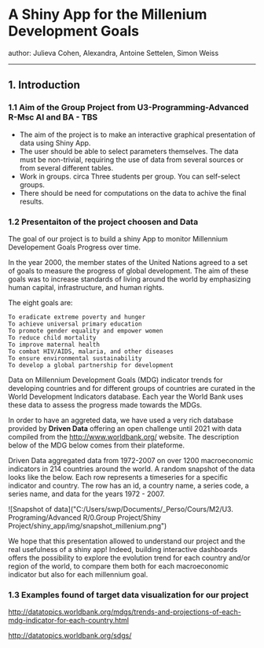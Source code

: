# A Shiny App for the Millenium Development Goals
author: Julieva Cohen, Alexandra, Antoine Settelen, Simon Weiss

---

## 1. Introduction

### 1.1 Aim of the Group Project from U3-Programming-Advanced R-Msc AI and BA - TBS
- The aim of the project is to make an interactive graphical presentation of data using Shiny App.
- The user should be able to select parameters themselves. The data must be non-trivial, requiring the use of data from several sources or from several different tables.
- Work in groups. circa Three students per group. You can self-select groups.
- There should be need for computations on the data to achive the final results.


### 1.2 Presentaiton of the project choosen and Data
The goal of our project is to build a shiny App to monitor Millennium Developement Goals Progress over time. 

In the year 2000, the member states of the United Nations agreed to a set of goals to measure the progress of global development. The aim of these goals was to increase standards of living around the world by emphasizing human capital, infrastructure, and human rights.     

The eight goals are:

    To eradicate extreme poverty and hunger
    To achieve universal primary education
    To promote gender equality and empower women
    To reduce child mortality
    To improve maternal health
    To combat HIV/AIDS, malaria, and other diseases
    To ensure environmental sustainability
    To develop a global partnership for development


Data on Millennium Development Goals (MDG) indicator trends for developing countries and for different groups of countries are curated in the World Development Indicators database. Each year the World Bank uses these data to assess the progress made towards the MDGs.    

In order to have an aggreted data, we have used a very rich database provided by **Driven Data** offering an open challenge until 2021 with data compiled from the http://www.worldbank.org/ website. The description below of the MDG below comes from their plateforme. 

Driven Data aggregated  data from 1972-2007 on over 1200 macroeconomic indicators in 214 countries around the world. A random snapshot of the data looks like the below. Each row represents a timeseries for a specific indicator and country. The row has an id, a country name, a series code, a series name, and data for the years 1972 - 2007.

![Snapshot of data]("C:/Users/swp/Documents/_Perso/Cours/M2/U3. Programing/Advanced R/0.Group Project/Shiny Project/shiny_app/img/snapshot_millenium.png")


We hope that this presentation allowed to understand our project and the real usefulness of a shiny app! 
Indeed, building interactive dashboards offers the possibility to explore the evolution trend for each country and/or region of the world, to compare them both for each macroeconomic indicator but also for each millennium goal.

### 1.3 Examples found of target data visualization for our project
http://datatopics.worldbank.org/mdgs/trends-and-projections-of-each-mdg-indicator-for-each-country.html

http://datatopics.worldbank.org/sdgs/


